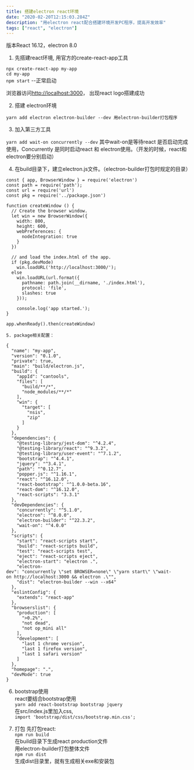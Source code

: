 ```yaml
---
title: 搭建electron react环境
date: "2020-02-20T12:15:03.284Z"
description: "用electron react配合搭建环境开发PC程序，提高开发效率"
tags: ["react", "electron"]
---
```


版本React 16.12，electron 8.0  

1. 先搭建react环境, 用官方的create-react-app工具  

`npx create-react-app my-app`  
`cd my-app`  
`npm start` --正常启动  

浏览器访问<http://localhost:3000>， 出现react logo搭建成功  

2. 搭建 electron环境  

`yarn add electron electron-builder --dev 用electron-builder打包程序`  

3. 加入第三方工具  

 `yarn add wait-on concurrently --dev`
  其中wait-on是等待react 是否启动完成使用，Concurrently 是同时启动react 和 electron使用。（开发的时候，react和electron要分别启动）  

  4. 在build目录下，建立electron.js文件。（electron-builder打包时规定的目录）  

    const { app, BrowserWindow } = require('electron')
    const path = require('path');
    const url = require('url')
    const pkg = require('../package.json')

    function createWindow () {
      // Create the browser window.
      let win = new BrowserWindow({
        width: 800,
        height: 600,
        webPreferences: {
          nodeIntegration: true
        }
      })

      // and load the index.html of the app.
      if (pkg.devMode) 
        win.loadURL('http://localhost:3000/');
      else 
        win.loadURL(url.format({
          pathname: path.join(__dirname, './index.html'),
          protocol: 'file',
          slashes: true
        }));

        console.log('app started.');
    }

    app.whenReady().then(createWindow)

    5. package相关配置：  

    {
      "name": "my-app",
      "version": "0.1.0",
      "private": true,
      "main": "build/electron.js",
      "build": {
        "appId": "cantools",
        "files": [
          "build/**/*",
          "node_modules/**/*"
        ],
        "win": {
          "target": [
            "nsis",
            "zip"
          ]
        }
      },
      "dependencies": {
        "@testing-library/jest-dom": "^4.2.4",
        "@testing-library/react": "^9.3.2",
        "@testing-library/user-event": "^7.1.2",
        "bootstrap": "^4.4.1",
        "jquery": "^3.4.1",
        "path": "^0.12.7",
        "popper.js": "^1.16.1",
        "react": "^16.12.0",
        "react-bootstrap": "^1.0.0-beta.16",
        "react-dom": "^16.12.0",
        "react-scripts": "3.3.1"
      },
      "devDependencies": {
        "concurrently": "^5.1.0",
        "electron": "^8.0.0",
        "electron-builder": "^22.3.2",
        "wait-on": "^4.0.0"
      },
      "scripts": {
        "start": "react-scripts start",
        "build": "react-scripts build",
        "test": "react-scripts test",
        "eject": "react-scripts eject",
        "electron-start": "electron .",
        "electron-dev": "concurrently \"set BROWSER=none\" \"yarn start\" \"wait-on http://localhost:3000 && electron .\"",
        "dist": "electron-builder --win --x64"
      },
      "eslintConfig": {
        "extends": "react-app"
      },
      "browserslist": {
        "production": [
          ">0.2%",
          "not dead",
          "not op_mini all"
        ],
        "development": [
          "last 1 chrome version",
          "last 1 firefox version",
          "last 1 safari version"
        ]
      },
      "homepage": ".",
      "devMode": true
    }

6. bootstrap使用  
    react要结合bootstrap使用  
    `yarn add react-bootstrap bootstrap jquery`  
    在src/index.js里加入css,  
    `import 'bootstrap/dist/css/bootstrap.min.css';`

7. 打包
   先打包react:   
   `npm run build`  
    在build目录下生成react production文件  
    用electron-builder打包整体文件   
    `npm run dist`    
    生成dist目录里，就有生成相关exe和安装包